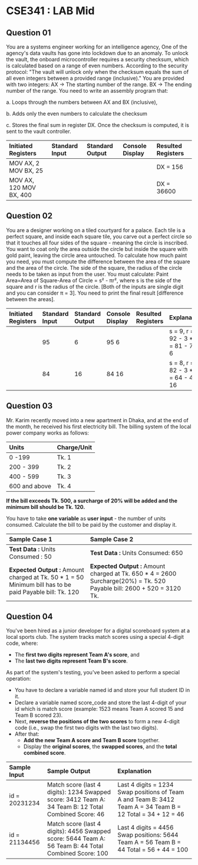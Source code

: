 # CSE341 : LAB Mid

## Question 01

You are a systems engineer working for an intelligence agency, One of the agency's data vaults has gone into lockdown due to an anomaly. To unlock the vault, the onboard microcontroller requires a security checksum, which is calculated based on a range of even numbers. According to the security protocol: "The vault will unlock only when the checksum equals the sum of all even integers between a provided range (inclusive)." You are provided with two integers: AX → The starting number of the range. BX → The ending number of the range. You need to write an assembly program that:

a. Loops through the numbers between AX and BX (inclusive),

b. Adds only the even numbers to calculate the checksum

c. Stores the final sum in register DX. Once the checksum is computed, it is sent to the vault controller.

| Initiated Registers | Standard Input | Standard Output | Console Display | Resulted Registers |
| :---- | :---- | :---- | :---- | :---- |
| MOV AX, 2 MOV BX, 25 |  |  |  | DX \= 156 |
| MOV AX, 120 MOV BX, 400 |  |  |  | DX \= 36600 |

## Question 02

You are a designer working on a tiled courtyard for a palace. Each tile is a perfect square, and inside each square tile, you carve out a perfect circle so that it touches all four sides of the square - meaning the circle is inscribed. You want to coat only the area outside the circle but inside the square with gold paint, leaving the circle area untouched. To calculate how much paint you need, you must compute the difference between the area of the square and the area of the circle. The side of the square, the radius of the circle needs to be taken as input from the user. You must calculate: Paint Area=Area of Square-Area of Circle = s² - πr², where s is the side of the square and r is the radius of the circle. [Both of the inputs are single digit and you can consider π = 3]. You need to print the final result [difference between the areas].

| Initiated Registers | Standard Input | Standard Output | Console Display | Resulted Registers | Explanations |
| :---- | :---- | :---- | :---- | :---- | :---- |
|  | 95 | 6 | 95 6 |  | s \= 9, r \= 5 92 \- 3 \* 52 \= 81 \- 75 \= 6 |
|  | 84 | 16 | 84 16 |  | s \= 8, r \= 4 82 \- 3 \* 42 \= 64 \- 48 \= 16 |

## Question 03

Mr. Karim recently moved into a new apartment in Dhaka, and at the end of the month, he received his first electricity bill. The billing system of the local power company works as follows:

| Units | Charge/Unit |
| :---- | :---- |
| 0 \-199 | Tk. 1 |
| 200 \- 399 | Tk. 2 |
| 400 \- 599 | Tk. 3 |
| 600 and above | Tk. 4 |

**If the bill exceeds Tk. 500, a surcharge of 20% will be added and the minimum bill should be Tk. 120.**

You have to take **one variable** as **user input** - the number of units consumed. Calculate the bill to be paid by the customer and display it.

| Sample Case 1 | Sample Case 2 |
| :---- | :---- |
| **Test Data :** Units Consumed : 50 | **Test Data :** Units Consumed: 650 |
| **Expected Output :** Amount charged at Tk. 50 \* 1 \= 50 Minimum bill has to be paid Payable bill: Tk. 120 | **Expected Output :** Amount charged at Tk. 650 \* 4 \= 2600 Surcharge(20%) \= Tk. 520 Payable bill: 2600 \+ 520 \= 3120 Tk. |

## Question 04

You've been hired as a junior developer for a digital scoreboard system at a local sports club. The system tracks match scores using a special 4-digit code, where:

- The **first two digits represent Team A's score**, and
- The **last two digits represent Team B's score**.

As part of the system's testing, you've been asked to perform a special operation:

- You have to declare a variable named id and store your full student ID in it.
- Declare a variable named score_code and store the last 4-digit of your id which is match score (example: 1523 means Team A scored 15 and Team B scored 23).
- Next, **reverse the positions of the two scores** to form a new 4-digit code (i.e., swap the first two digits with the last two digits).
- After that:
  - **Add the new Team A score and Team B score** together.
  - Display the **original scores**, the **swapped scores**, and the **total combined score**.

| Sample Input | Sample Output | Explanation |
| :---- | :---- | :---- |
| id \= 20231234 | Match score (last 4 digits): 1234 Swapped score: 3412 Team A: 34 Team B: 12 Total Combined Score: 46 | Last 4 digits \= 1234 Swap positions of Team A and Team B: 3412 Team A \= 34 Team B \= 12 Total \= 34 \+ 12 \= 46 |
| id \= 21134456 | Match score (last 4 digits): 4456 Swapped score: 5644 Team A: 56 Team B: 44 Total Combined Score: 100 | Last 4 digits \= 4456 Swap positions: 5644 Team A \= 56 Team B \= 44 Total \= 56 \+ 44 \= 100 |
